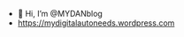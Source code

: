 - 👋 Hi, I’m @MYDANblog
- https://mydigitalautoneeds.wordpress.com


<!---
MYDANblog/MYDANblog is a ✨ special ✨ repository because its `README.md` (this file) appears on your GitHub profile.
You can click the Preview link to take a look at your changes.
--->
